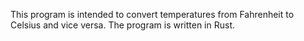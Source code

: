 This program is intended to convert temperatures from Fahrenheit to Celsius and vice versa.
The program is written in Rust.
